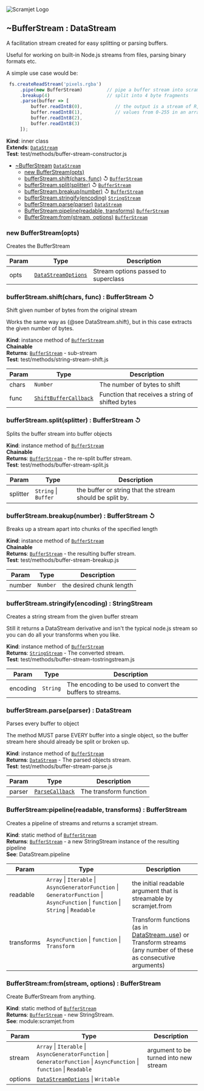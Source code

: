 ![Scramjet Logo](https://signicode.com/scramjet-logo-light.svg)

<a name="module_scramjet.BufferStream"></a>

## ~BufferStream : DataStream
A facilitation stream created for easy splitting or parsing buffers.

Useful for working on built-in Node.js streams from files, parsing binary formats etc.

A simple use case would be:

```javascript
 fs.createReadStream('pixels.rgba')
     .pipe(new BufferStream)         // pipe a buffer stream into scramjet
     .breakup(4)                     // split into 4 byte fragments
     .parse(buffer => [
         buffer.readInt8(0),            // the output is a stream of R,G,B and Alpha
         buffer.readInt8(1),            // values from 0-255 in an array.
         buffer.readInt8(2),
         buffer.readInt8(3)
     ]);
```

**Kind**: inner class  
**Extends**: [<code>DataStream</code>](data-stream.md#module_scramjet.DataStream)  
**Test**: test/methods/buffer-stream-constructor.js  

* [~BufferStream](#module_scramjet.BufferStream)  [<code>DataStream</code>](data-stream.md#module_scramjet.DataStream)
    * [new BufferStream(opts)](#new_module_scramjet.BufferStream_new)
    * [bufferStream.shift(chars, func)](#module_scramjet.BufferStream+shift) ↺ [<code>BufferStream</code>](buffer-stream.md#module_scramjet.BufferStream)
    * [bufferStream.split(splitter)](#module_scramjet.BufferStream+split) ↺ [<code>BufferStream</code>](buffer-stream.md#module_scramjet.BufferStream)
    * [bufferStream.breakup(number)](#module_scramjet.BufferStream+breakup) ↺ [<code>BufferStream</code>](buffer-stream.md#module_scramjet.BufferStream)
    * [bufferStream.stringify(encoding)](#module_scramjet.BufferStream+stringify)  [<code>StringStream</code>](string-stream.md#module_scramjet.StringStream)
    * [bufferStream.parse(parser)](#module_scramjet.BufferStream+parse)  [<code>DataStream</code>](data-stream.md#module_scramjet.DataStream)
    * [BufferStream:pipeline(readable, transforms)](#module_scramjet.BufferStream.pipeline)  [<code>BufferStream</code>](buffer-stream.md#module_scramjet.BufferStream)
    * [BufferStream:from(stream, options)](#module_scramjet.BufferStream.from)  [<code>BufferStream</code>](buffer-stream.md#module_scramjet.BufferStream)

<a name="new_module_scramjet.BufferStream_new"></a>

### new BufferStream(opts)
Creates the BufferStream


| Param | Type | Description |
| --- | --- | --- |
| opts | [<code>DataStreamOptions</code>](definitions.md#module_scramjet..DataStreamOptions) | Stream options passed to superclass |

<a name="module_scramjet.BufferStream+shift"></a>

### bufferStream.shift(chars, func) : BufferStream ↺
Shift given number of bytes from the original stream

Works the same way as {@see DataStream.shift}, but in this case extracts
the given number of bytes.

**Kind**: instance method of [<code>BufferStream</code>](#module_scramjet.BufferStream)  
**Chainable**  
**Returns**: [<code>BufferStream</code>](buffer-stream.md#module_scramjet.BufferStream) - sub-stream  
**Test**: test/methods/string-stream-shift.js  

| Param | Type | Description |
| --- | --- | --- |
| chars | <code>Number</code> | The number of bytes to shift |
| func | [<code>ShiftBufferCallback</code>](definitions.md#module_scramjet..ShiftBufferCallback) | Function that receives a string of shifted bytes |

<a name="module_scramjet.BufferStream+split"></a>

### bufferStream.split(splitter) : BufferStream ↺
Splits the buffer stream into buffer objects

**Kind**: instance method of [<code>BufferStream</code>](#module_scramjet.BufferStream)  
**Chainable**  
**Returns**: [<code>BufferStream</code>](buffer-stream.md#module_scramjet.BufferStream) - the re-split buffer stream.  
**Test**: test/methods/buffer-stream-split.js  

| Param | Type | Description |
| --- | --- | --- |
| splitter | <code>String</code> \| <code>Buffer</code> | the buffer or string that the stream                                  should be split by. |

<a name="module_scramjet.BufferStream+breakup"></a>

### bufferStream.breakup(number) : BufferStream ↺
Breaks up a stream apart into chunks of the specified length

**Kind**: instance method of [<code>BufferStream</code>](#module_scramjet.BufferStream)  
**Chainable**  
**Returns**: [<code>BufferStream</code>](buffer-stream.md#module_scramjet.BufferStream) - the resulting buffer stream.  
**Test**: test/methods/buffer-stream-breakup.js  

| Param | Type | Description |
| --- | --- | --- |
| number | <code>Number</code> | the desired chunk length |

<a name="module_scramjet.BufferStream+stringify"></a>

### bufferStream.stringify(encoding) : StringStream
Creates a string stream from the given buffer stream

Still it returns a DataStream derivative and isn't the typical node.js
stream so you can do all your transforms when you like.

**Kind**: instance method of [<code>BufferStream</code>](#module_scramjet.BufferStream)  
**Returns**: [<code>StringStream</code>](string-stream.md#module_scramjet.StringStream) - The converted stream.  
**Test**: test/methods/buffer-stream-tostringstream.js  

| Param | Type | Description |
| --- | --- | --- |
| encoding | <code>String</code> | The encoding to be used to convert the buffers                           to streams. |

<a name="module_scramjet.BufferStream+parse"></a>

### bufferStream.parse(parser) : DataStream
Parses every buffer to object

The method MUST parse EVERY buffer into a single object, so the buffer
stream here should already be split or broken up.

**Kind**: instance method of [<code>BufferStream</code>](#module_scramjet.BufferStream)  
**Returns**: [<code>DataStream</code>](data-stream.md#module_scramjet.DataStream) - The parsed objects stream.  
**Test**: test/methods/buffer-stream-parse.js  

| Param | Type | Description |
| --- | --- | --- |
| parser | [<code>ParseCallback</code>](definitions.md#module_scramjet..ParseCallback) | The transform function |

<a name="module_scramjet.BufferStream.pipeline"></a>

### BufferStream:pipeline(readable, transforms) : BufferStream
Creates a pipeline of streams and returns a scramjet stream.

**Kind**: static method of [<code>BufferStream</code>](#module_scramjet.BufferStream)  
**Returns**: [<code>BufferStream</code>](buffer-stream.md#module_scramjet.BufferStream) - a new StringStream instance of the resulting pipeline  
**See**: DataStream.pipeline  

| Param | Type | Description |
| --- | --- | --- |
| readable | <code>Array</code> \| <code>Iterable</code> \| <code>AsyncGeneratorFunction</code> \| <code>GeneratorFunction</code> \| <code>AsyncFunction</code> \| <code>function</code> \| <code>String</code> \| <code>Readable</code> | the initial readable argument that is streamable by scramjet.from |
| transforms | <code>AsyncFunction</code> \| <code>function</code> \| <code>Transform</code> | Transform functions (as in [DataStream..use](DataStream..use)) or Transform streams (any number of these as consecutive arguments) |

<a name="module_scramjet.BufferStream.from"></a>

### BufferStream:from(stream, options) : BufferStream
Create BufferStream from anything.

**Kind**: static method of [<code>BufferStream</code>](#module_scramjet.BufferStream)  
**Returns**: [<code>BufferStream</code>](buffer-stream.md#module_scramjet.BufferStream) - new StringStream.  
**See**: module:scramjet.from  

| Param | Type | Description |
| --- | --- | --- |
| stream | <code>Array</code> \| <code>Iterable</code> \| <code>AsyncGeneratorFunction</code> \| <code>GeneratorFunction</code> \| <code>AsyncFunction</code> \| <code>function</code> \| <code>Readable</code> | argument to be turned into new stream |
| options | [<code>DataStreamOptions</code>](definitions.md#module_scramjet..DataStreamOptions) \| <code>Writable</code> |  |

